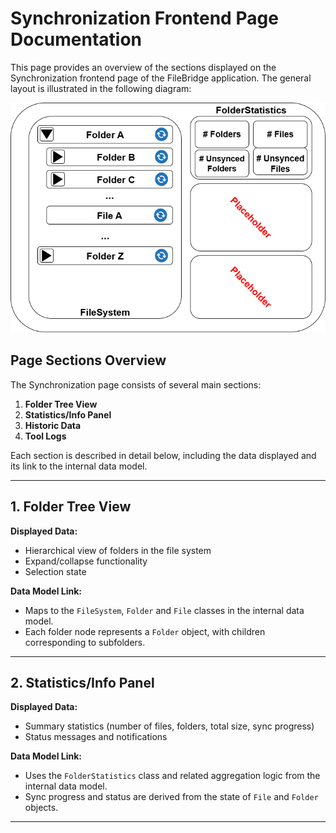 # Synchronization Frontend Page Documentation

This page provides an overview of the sections displayed on the Synchronization frontend page of the FileBridge application. The general layout is illustrated in the following diagram:

![Synchronization Page Layout](../../../000_pic/rendered/synchronization.png)

## Page Sections Overview

The Synchronization page consists of several main sections:

1. **Folder Tree View**
2. **Statistics/Info Panel**
3. **Historic Data**
4. **Tool Logs**

Each section is described in detail below, including the data displayed and its link to the internal data model.

---

## 1. Folder Tree View

**Displayed Data:**
- Hierarchical view of folders in the file system
- Expand/collapse functionality
- Selection state

**Data Model Link:**
- Maps to the `FileSystem`, `Folder` and `File` classes in the internal data model.
- Each folder node represents a `Folder` object, with children corresponding to subfolders.

---

## 2. Statistics/Info Panel

**Displayed Data:**
- Summary statistics (number of files, folders, total size, sync progress)
- Status messages and notifications

**Data Model Link:**
- Uses the `FolderStatistics` class and related aggregation logic from the internal data model.
- Sync progress and status are derived from the state of `File` and `Folder` objects.

---
